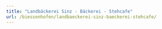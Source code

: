 ```yaml
---
title: "Landbäckerei Sinz - Bäckerei - Stehcafe"
url: /biessenhofen/landbaeckerei-sinz-baeckerei-stehcafe/
---
```

